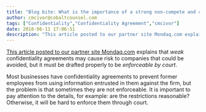 ```yaml
---
title: "Blog bite: What is the importance of a strong non-compete and confidentiality agreement?"
author: cmcivor@cobaltcounsel.com
tags: ["Confidentiality","Confidentiality Agreement","cmcivor"]
date: 2018-06-11 17:06:51
description: "This article posted to our partner site Mondaq.com explains that weak confidentiality agreements may cause risk to companies that could be avoided, but it must be drafted properly to be enforceable by court."
---
```


[This article posted to our partner site Mondaq.com](http://www.mondaq.com/unitedstates/x/646882/Contract+of+Employment/The+Devil+Is+In+The+Details+The+Importance+Of+Sound+NonCompete+And+Confidentiality+Agreements) explains that *weak* confidentiality agreements may cause risk to companies that could be avoided, but it must be drafted properly to be *enforceable by court*. 

Most businesses have confidentiality agreements to prevent former employees from using information entrusted in them against the firm, but the problem is that sometimes they are not enforceable. It is important to pay attention to the details, for example: are the restrictions reasonable? Otherwise, it will be hard to enforce them through court.
